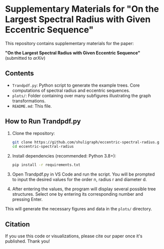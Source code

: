 # Supplementary Materials for "On the Largest Spectral Radius with Given Eccentric Sequence"

This repository contains supplementary materials for the paper:

**"On the Largest Spectral Radius with Given Eccentric Sequence"**  
(submitted to *arXiv*)

## Contents

- `Trandpdf.py`: Python script to generate the example trees. Core computations of spectral radius and eccentric sequences.
- `plots/`: Folder containing over many subfigures illustrating the graph transformations.
- `README.md`: This file.

## How to Run Trandpdf.py

1. Clone the repository:
    ```bash
    git clone https://github.com/shuligraph/eccentric-spectral-radius.git
    cd eccentric-spectral-radius
    ```

2. Install dependencies (recommended: Python 3.8+):
    ```bash
    pip install -r requirements.txt
    ```

3. Open Trandpdf.py in VS Code and run the script. You will be prompted to input the desired values for the order n, radius r and diameter d.
    
4. After entering the values, the program will display several possible tree structures. Select one by entering its corresponding number and pressing Enter.

This will generate the necessary figures and data in the `plots/` directory.


## Citation

If you use this code or visualizations, please cite our paper once it's published. Thank you!
